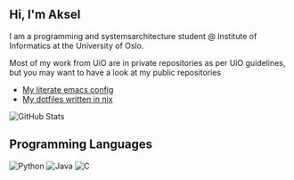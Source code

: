 ## Hi, I'm Aksel
I am a programming and systemsarchitecture student @ Institute of Informatics
at the University of Oslo. 

Most of my work from UiO are in private repositories as per UiO guidelines, but
you may want to have a look at my public repositories
- [My literate emacs config](https://github.com/aksel-os/.emacs.d)
- [My dotfiles written in nix](https://github.com/aksel-os/.dotfiles)

![GitHub Stats](https://github-readme-stats.vercel.app/api?username=aksel-os&theme=blue-green&show_icons=true&hide_border=true&count_private=true)

## Programming Languages
![Python](https://img.shields.io/badge/python-3670A0?style=for-the-badge&logo=python&logoColor=ffdd54)
![Java](https://img.shields.io/badge/java-%23ED8B00.svg?style=for-the-badge&logo=openjdk&logoColor=white)
![C](https://img.shields.io/badge/c-%2300599C.svg?style=for-the-badge&logo=c&logoColor=white)
